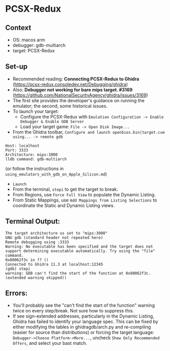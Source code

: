 # PCSX-Redux

## Context
- OS: macos arm
- debugger: gdb-multiarch
- target: PCSX-Redux

## Set-up

- Recommended reading: **Connecting PCSX-Redux to Ghidra** (https://pcsx-redux.consoledev.net/Debugging/ghidra)
- Also: **Debugger not working for bare mips target. #3169** (https://github.com/NationalSecurityAgency/ghidra/issues/3169)
- The first site provides the developer's guidance on running the emulator; the second, some historical issues.
- To launch your target: 
	- Configure the PCSX-Redux with `Emulation Configuration -> Enable Debugger & Enable GDB Server`
	- Load your target game: `File -> Open Disk Image...`
- From the Ghidra toolbar, `Configure and launch openbios.bin|target.cue using... -> remote gdb` 
```
Host: localhost
Port: 3333
Architecture: mips:3000
lldb command: gdb-multiarch 
```
(or follow the instructions in `using_emulators_with_gdb_on_Apple_Silicon.md`)
- `Launch`
- From the terminal, `stepi` to get the target to break.
- From Regions, use `Force Full View` to populate the Dynamic Listing.
- From Static Mappings, use `Add Mappings from Listing Selections` to coordinate the Static and Dynamic Listing views.

## Terminal Output:

```
The target architecture us set to "mips:3000"
GNU gdb (standard header not repeated here)
Remote debugging using :3333
Warning: No executable has been specified and the target does not support determining executable automatically. Try using the "file" command.
0x80062f3c in ?? ()
Connected to Ghidra 11.3 at localhost:12345
(gdb) stepi
warning: GDB can't find the start of the function at 0x80062f3c.
(extended warning skipped))

```

## Errors:
- You'll probably see the "can't find the start of the function" warning twice on every step/break.  Not sure how to suppress this.
- If see sign-extended addresses, particularly in the Dynamic Listing, Ghidra has failed to identify your language spec. This can be fixed by either modifying the tables in ghidragdb/arch.py and re-compiling (easier for source than distributions) or forcing the target language: `Debugger->Choose Platform->More...`, uncheck `Show Only Recommended Offers`, and select your bast match.
